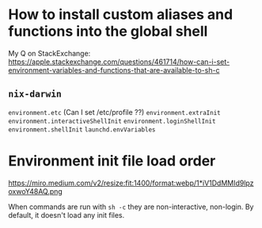# How to install custom aliases and functions into the global shell

My Q on StackExchange:
https://apple.stackexchange.com/questions/461714/how-can-i-set-environment-variables-and-functions-that-are-available-to-sh-c

## `nix-darwin`

`environment.etc`  (Can I set /etc/profile ??)
`environment.extraInit`
`environment.interactiveShellInit`
`environment.loginShellInit`
`environment.shellInit`
`launchd.envVariables`

# Environment init file load order

https://miro.medium.com/v2/resize:fit:1400/format:webp/1*iV1DdMMId9lpzoxwoY48AQ.png

When commands are run with `sh -c` they are non-interactive, non-login. By default, it doesn't load any init files.